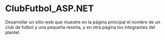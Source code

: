 # ClubFutbol_ASP.NET


Desarrollar un sitio web que muestre en la página principal el nombre de un club de futbol y una pequeña reseña, y en otra página los integrantes del plantel.
